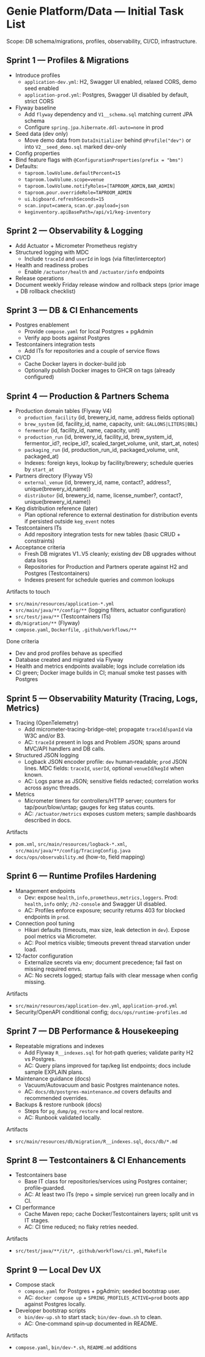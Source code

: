 # Genie Platform/Data — Initial Task List

Scope: DB schema/migrations, profiles, observability, CI/CD, infrastructure.

## Sprint 1 — Profiles & Migrations
- Introduce profiles
  - `application-dev.yml`: H2, Swagger UI enabled, relaxed CORS, demo seed enabled
  - `application-prod.yml`: Postgres, Swagger UI disabled by default, strict CORS
- Flyway baseline
  - Add `flyway` dependency and `V1__schema.sql` matching current JPA schema
  - Configure `spring.jpa.hibernate.ddl-auto=none` in prod
- Seed data (dev only)
  - Move demo data from `DataInitializer` behind `@Profile("dev")` or into `V2__seed_demo.sql` marked dev-only
 - Config properties
  - Bind feature flags with `@ConfigurationProperties(prefix = "bms")`
  - Defaults:
    - `taproom.lowVolume.defaultPercent=15`
    - `taproom.lowVolume.scope=venue`
    - `taproom.lowVolume.notifyRoles=[TAPROOM_ADMIN,BAR_ADMIN]`
    - `taproom.pour.overrideRole=TAPROOM_ADMIN`
    - `ui.bigboard.refreshSeconds=15`
    - `scan.input=camera`, `scan.qr.payload=json`
    - `keginventory.apiBasePath=/api/v1/keg-inventory`

## Sprint 2 — Observability & Logging
- Add Actuator + Micrometer Prometheus registry
- Structured logging with MDC
  - Include `traceId` and `userId` in logs (via filter/interceptor)
- Health and readiness probes
  - Enable `/actuator/health` and `/actuator/info` endpoints
 - Release operations
  - Document weekly Friday release window and rollback steps (prior image + DB rollback checklist)

## Sprint 3 — DB & CI Enhancements
- Postgres enablement
  - Provide `compose.yaml` for local Postgres + pgAdmin
  - Verify app boots against Postgres
- Testcontainers integration tests
  - Add ITs for repositories and a couple of service flows
- CI/CD
  - Cache Docker layers in docker-build job
  - Optionally publish Docker images to GHCR on tags (already configured)

## Sprint 4 — Production & Partners Schema
- Production domain tables (Flyway V4)
  - `production_facility` (id, brewery_id, name, address fields optional)
  - `brew_system` (id, facility_id, name, capacity, unit: `GALLONS|LITERS|BBL`)
  - `fermentor` (id, facility_id, name, capacity, unit)
  - `production_run` (id, brewery_id, facility_id, brew_system_id, fermentor_id?, recipe_id?, scaled_target_volume, unit, start_at, notes)
  - `packaging_run` (id, production_run_id, packaged_volume, unit, packaged_at)
  - Indexes: foreign keys, lookup by facility/brewery; schedule queries by `start_at`
- Partners directory (Flyway V5)
  - `external_venue` (id, brewery_id, name, contact?, address?, unique(brewery_id,name))
  - `distributor` (id, brewery_id, name, license_number?, contact?, unique(brewery_id,name))
- Keg distribution reference (later)
  - Plan optional reference to external destination for distribution events if persisted outside `keg_event` notes
- Testcontainers ITs
  - Add repository integration tests for new tables (basic CRUD + constraints)
- Acceptance criteria
  - Fresh DB migrates V1..V5 cleanly; existing dev DB upgrades without data loss
  - Repositories for Production and Partners operate against H2 and Postgres (Testcontainers)
  - Indexes present for schedule queries and common lookups

Artifacts to touch
- `src/main/resources/application-*.yml`
- `src/main/java/**/config/**` (logging filters, actuator configuration)
- `src/test/java/**` (Testcontainers ITs)
- `db/migration/**` (Flyway)
- `compose.yaml`, `Dockerfile`, `.github/workflows/**`

Done criteria
- Dev and prod profiles behave as specified
- Database created and migrated via Flyway
- Health and metrics endpoints available; logs include correlation ids
- CI green; Docker image builds in CI; manual smoke test passes with Postgres

## Sprint 5 — Observability Maturity (Tracing, Logs, Metrics)
- Tracing (OpenTelemetry)
  - Add micrometer-tracing-bridge-otel; propagate `traceId`/`spanId` via W3C and/or B3.
  - AC: `traceId` present in logs and Problem JSON; spans around MVC/API handlers and DB calls.
- Structured JSON logging
  - Logback JSON encoder profile: `dev` human‑readable; `prod` JSON lines. MDC fields: `traceId`, `userId`, optional `venueId`/`kegId` when known.
  - AC: Logs parse as JSON; sensitive fields redacted; correlation works across async threads.
- Metrics
  - Micrometer timers for controllers/HTTP server; counters for tap/pour/blow/untap; gauges for keg status counts.
  - AC: `/actuator/metrics` exposes custom meters; sample dashboards described in docs.

Artifacts
- `pom.xml`, `src/main/resources/logback-*.xml`, `src/main/java/**/config/TracingConfig.java`
- `docs/ops/observability.md` (how-to, field mapping)

## Sprint 6 — Runtime Profiles Hardening
- Management endpoints
  - Dev: expose `health,info,prometheus,metrics,loggers`. Prod: `health,info` only; `/h2-console` and Swagger UI disabled.
  - AC: Profiles enforce exposure; security returns 403 for blocked endpoints in `prod`.
- Connection pool tuning
  - Hikari defaults (timeouts, max size, leak detection in `dev`). Expose pool metrics via Micrometer.
  - AC: Pool metrics visible; timeouts prevent thread starvation under load.
- 12‑factor configuration
  - Externalize secrets via env; document precedence; fail fast on missing required envs.
  - AC: No secrets logged; startup fails with clear message when config missing.

Artifacts
- `src/main/resources/application-dev.yml`, `application-prod.yml`
- Security/OpenAPI conditional config; `docs/ops/runtime-profiles.md`

## Sprint 7 — DB Performance & Housekeeping
- Repeatable migrations and indexes
  - Add Flyway `R__indexes.sql` for hot‑path queries; validate parity H2 vs Postgres.
  - AC: Query plans improved for tap/keg list endpoints; docs include sample EXPLAIN plans.
- Maintenance guidance (docs)
  - Vacuum/Autovacuum and basic Postgres maintenance notes.
  - AC: `docs/db/postgres-maintenance.md` covers defaults and recommended overrides.
- Backups & restore runbook (docs)
  - Steps for `pg_dump/pg_restore` and local restore.
  - AC: Runbook validated locally.

Artifacts
- `src/main/resources/db/migration/R__indexes.sql`, `docs/db/*.md`

## Sprint 8 — Testcontainers & CI Enhancements
- Testcontainers base
  - Base IT class for repositories/services using Postgres container; profile‑guarded.
  - AC: At least two ITs (repo + simple service) run green locally and in CI.
- CI performance
  - Cache Maven repo; cache Docker/Testcontainers layers; split unit vs IT stages.
  - AC: CI time reduced; no flaky retries needed.

Artifacts
- `src/test/java/**/it/*`, `.github/workflows/ci.yml`, `Makefile`

## Sprint 9 — Local Dev UX
- Compose stack
  - `compose.yaml` for Postgres + pgAdmin; seeded bootstrap user.
  - AC: `docker compose up` + `SPRING_PROFILES_ACTIVE=prod` boots app against Postgres locally.
- Developer bootstrap scripts
  - `bin/dev-up.sh` to start stack; `bin/dev-down.sh` to clean.
  - AC: One‑command spin‑up documented in README.

Artifacts
- `compose.yaml`, `bin/dev-*.sh`, `README.md` additions
